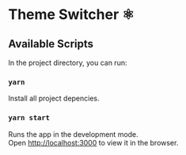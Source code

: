 # Theme Switcher ⚛
 
## Available Scripts

In the project directory, you can run:

### `yarn`

Install all project depencies.

### `yarn start`

Runs the app in the development mode.<br />
Open [http://localhost:3000](http://localhost:3000) to view it in the browser.
